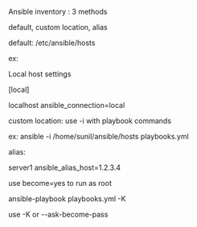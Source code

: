 Ansible inventory : 3 methods

default, custom location, alias


default: /etc/ansible/hosts

ex:

Local host settings

[local]

localhost ansible_connection=local


custom location: use -i with playbook commands

ex: ansible -i /home/sunil/ansible/hosts playbooks.yml


alias:

server1 ansible_alias_host=1.2.3.4


use become=yes to run as root

ansible-playbook playbooks.yml -K

use -K or --ask-become-pass
